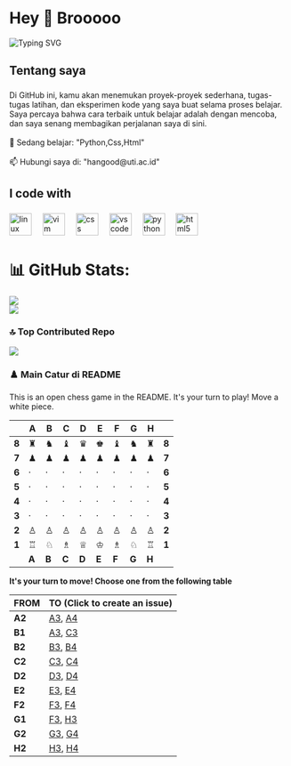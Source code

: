 <h1 align="left">Hey 👋 Brooooo</h1>

<p align="left">
  <img src="https://readme-typing-svg.demolab.com?font=Fira+Code&size=22&pause=1200&color=14F195&width=550&lines=Selamat+Datang+di+GitHub+saya!;Calon+developer+yang+lagi+belajar;Python+%7C+CSS+%7C+HTML" alt="Typing SVG" />
</p>

<h2 align="left">Tentang saya</h2>

###

<p align="left">Di GitHub ini, kamu akan menemukan proyek-proyek sederhana, tugas-tugas latihan, dan eksperimen kode yang saya buat selama proses belajar. Saya percaya bahwa cara terbaik untuk belajar adalah dengan mencoba, dan saya senang membagikan perjalanan saya di sini.<br><br>🌱 Sedang belajar: "Python,Css,Html"<br><br>📫 Hubungi saya di: "hangood@uti.ac.id"</p>

###

<h2 align="left">I code with</h2>

###

<div align="left">
  <img src="https://cdn.jsdelivr.net/gh/devicons/devicon/icons/linux/linux-original.svg" height="40" alt="linux logo"  />
  <img width="12" />
  <img src="https://cdn.jsdelivr.net/gh/devicons/devicon/icons/vim/vim-original.svg" height="40" alt="vim logo"  />
  <img width="12" />
  <img src="https://cdn.jsdelivr.net/gh/devicons/devicon/icons/css3/css3-original.svg" height="40" alt="css logo"  />
  <img width="12" />
  <img src="https://cdn.jsdelivr.net/gh/devicons/devicon/icons/vscode/vscode-original.svg" height="40" alt="vscode logo"  />
  <img width="12" />
  <img src="https://cdn.jsdelivr.net/gh/devicons/devicon/icons/python/python-original.svg" height="40" alt="python logo"  />
  <img width="12" />
  <img src="https://cdn.jsdelivr.net/gh/devicons/devicon/icons/html5/html5-original.svg" height="40" alt="html5 logo"  />
</div>

###

<div align="center">
</div>

###

# 📊 GitHub Stats:
![](https://github-readme-stats.vercel.app/api?username=Mfrnudin&theme=dark&hide_border=false&include_all_commits=false&count_private=false)<br/>
![](https://nirzak-streak-stats.vercel.app/?user=Mfrnudin&theme=dark&hide_border=false)<br/>

### 🔝 Top Contributed Repo
![](https://github-contributor-stats.vercel.app/api?username=Mfrnudin&limit=5&theme=dark&combine_all_yearly_contributions=true)

### ♟️ Main Catur di README

<!-- BEGIN CHESS BOARD -->
This is an open chess game in the README. It's your turn to play! Move a white piece.


|     | A | B | C | D | E | F | G | H |     |
|-----|---|---|---|---|---|---|---|---|-----|
| **8** | ♜ | ♞ | ♝ | ♛ | ♚ | ♝ | ♞ | ♜ | **8** |
| **7** | ♟ | ♟ | ♟ | ♟ | ♟ | ♟ | ♟ | ♟ | **7** |
| **6** | · | · | · | · | · | · | · | · | **6** |
| **5** | · | · | · | · | · | · | · | · | **5** |
| **4** | · | · | · | · | · | · | · | · | **4** |
| **3** | · | · | · | · | · | · | · | · | **3** |
| **2** | ♙ | ♙ | ♙ | ♙ | ♙ | ♙ | ♙ | ♙ | **2** |
| **1** | ♖ | ♘ | ♗ | ♕ | ♔ | ♗ | ♘ | ♖ | **1** |
|     | **A** | **B** | **C** | **D** | **E** | **F** | **G** | **H** |     |


**It's your turn to move! Choose one from the following table**

| FROM | TO (Click to create an issue) |
|------|-------------------------------|
| **A2** | [A3](https://github.com/mfrnudin/mfrnudin/issues/new?title=Chess%3A%20Move%20A2%20to%20A3&body=Please%20do%20not%20change%20the%20title.%20Just%20click%20%22Submit%20new%20issue%22.), [A4](https://github.com/mfrnudin/mfrnudin/issues/new?title=Chess%3A%20Move%20A2%20to%20A4&body=Please%20do%20not%20change%20the%20title.%20Just%20click%20%22Submit%20new%20issue%22.) |
| **B1** | [A3](https://github.com/mfrnudin/mfrnudin/issues/new?title=Chess%3A%20Move%20B1%20to%20A3&body=Please%20do%20not%20change%20the%20title.%20Just%20click%20%22Submit%20new%20issue%22.), [C3](https://github.com/mfrnudin/mfrnudin/issues/new?title=Chess%3A%20Move%20B1%20to%20C3&body=Please%20do%20not%20change%20the%20title.%20Just%20click%20%22Submit%20new%20issue%22.) |
| **B2** | [B3](https://github.com/mfrnudin/mfrnudin/issues/new?title=Chess%3A%20Move%20B2%20to%20B3&body=Please%20do%20not%20change%20the%20title.%20Just%20click%20%22Submit%20new%20issue%22.), [B4](https://github.com/mfrnudin/mfrnudin/issues/new?title=Chess%3A%20Move%20B2%20to%20B4&body=Please%20do%20not%20change%20the%20title.%20Just%20click%20%22Submit%20new%20issue%22.) |
| **C2** | [C3](https://github.com/mfrnudin/mfrnudin/issues/new?title=Chess%3A%20Move%20C2%20to%20C3&body=Please%20do%20not%20change%20the%20title.%20Just%20click%20%22Submit%20new%20issue%22.), [C4](https://github.com/mfrnudin/mfrnudin/issues/new?title=Chess%3A%20Move%20C2%20to%20C4&body=Please%20do%20not%20change%20the%20title.%20Just%20click%20%22Submit%20new%20issue%22.) |
| **D2** | [D3](https://github.com/mfrnudin/mfrnudin/issues/new?title=Chess%3A%20Move%20D2%20to%20D3&body=Please%20do%20not%20change%20the%20title.%20Just%20click%20%22Submit%20new%20issue%22.), [D4](https://github.com/mfrnudin/mfrnudin/issues/new?title=Chess%3A%20Move%20D2%20to%20D4&body=Please%20do%20not%20change%20the%20title.%20Just%20click%20%22Submit%20new%20issue%22.) |
| **E2** | [E3](https://github.com/mfrnudin/mfrnudin/issues/new?title=Chess%3A%20Move%20E2%20to%20E3&body=Please%20do%20not%20change%20the%20title.%20Just%20click%20%22Submit%20new%20issue%22.), [E4](https://github.com/mfrnudin/mfrnudin/issues/new?title=Chess%3A%20Move%20E2%20to%20E4&body=Please%20do%20not%20change%20the%20title.%20Just%20click%20%22Submit%20new%20issue%22.) |
| **F2** | [F3](https://github.com/mfrnudin/mfrnudin/issues/new?title=Chess%3A%20Move%20F2%20to%20F3&body=Please%20do%20not%20change%20the%20title.%20Just%20click%20%22Submit%20new%20issue%22.), [F4](https://github.com/mfrnudin/mfrnudin/issues/new?title=Chess%3A%20Move%20F2%20to%20F4&body=Please%20do%20not%20change%20the%20title.%20Just%20click%20%22Submit%20new%20issue%22.) |
| **G1** | [F3](https://github.com/mfrnudin/mfrnudin/issues/new?title=Chess%3A%20Move%20G1%20to%20F3&body=Please%20do%20not%20change%20the%20title.%20Just%20click%20%22Submit%20new%20issue%22.), [H3](https://github.com/mfrnudin/mfrnudin/issues/new?title=Chess%3A%20Move%20G1%20to%20H3&body=Please%20do%20not%20change%20the%20title.%20Just%20click%20%22Submit%20new%20issue%22.) |
| **G2** | [G3](https://github.com/mfrnudin/mfrnudin/issues/new?title=Chess%3A%20Move%20G2%20to%20G3&body=Please%20do%20not%20change%20the%20title.%20Just%20click%20%22Submit%20new%20issue%22.), [G4](https://github.com/mfrnudin/mfrnudin/issues/new?title=Chess%3A%20Move%20G2%20to%20G4&body=Please%20do%20not%20change%20the%20title.%20Just%20click%20%22Submit%20new%20issue%22.) |
| **H2** | [H3](https://github.com/mfrnudin/mfrnudin/issues/new?title=Chess%3A%20Move%20H2%20to%20H3&body=Please%20do%20not%20change%20the%20title.%20Just%20click%20%22Submit%20new%20issue%22.), [H4](https://github.com/mfrnudin/mfrnudin/issues/new?title=Chess%3A%20Move%20H2%20to%20H4&body=Please%20do%20not%20change%20the%20title.%20Just%20click%20%22Submit%20new%20issue%22.) |
<!-- END CHESS BOARD -->
